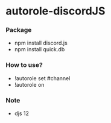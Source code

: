 # autorole-discordJS

### Package
+ npm install discord.js
+ npm install quick.db

### How to use?
+ !autorole set #channel
+ !autorole on 

### Note
+ djs 12

